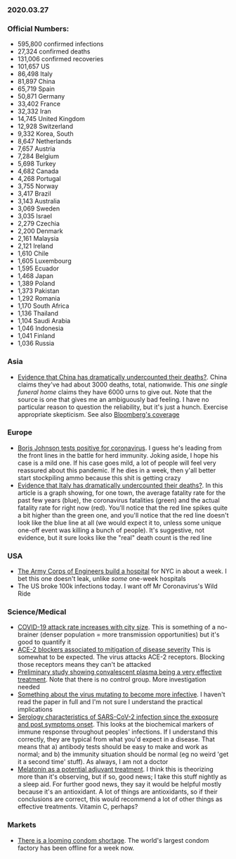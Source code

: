 ### 2020.03.27

### Official Numbers:

* 595,800 confirmed infections
* 27,324 confirmed deaths
* 131,006 confirmed recoveries
* 101,657 US
* 86,498 Italy
* 81,897 China
* 65,719 Spain
* 50,871 Germany
* 33,402 France
* 32,332 Iran
* 14,745 United Kingdom
* 12,928 Switzerland
* 9,332 Korea, South
* 8,647 Netherlands
* 7,657 Austria
* 7,284 Belgium
* 5,698 Turkey
* 4,682 Canada
* 4,268 Portugal
* 3,755 Norway
* 3,417 Brazil
* 3,143 Australia
* 3,069 Sweden
* 3,035 Israel
* 2,279 Czechia
* 2,200 Denmark
* 2,161 Malaysia
* 2,121 Ireland
* 1,610 Chile
* 1,605 Luxembourg
* 1,595 Ecuador
* 1,468 Japan
* 1,389 Poland
* 1,373 Pakistan
* 1,292 Romania
* 1,170 South Africa
* 1,136 Thailand
* 1,104 Saudi Arabia
* 1,046 Indonesia
* 1,041 Finland
* 1,036 Russia

### Asia

* [Evidence that China has dramatically undercounted their
  deaths?](https://mobile.twitter.com/jenniferatntd/status/1243254645935521798).
  China claims they've had about 3000 deaths, total, nationwide. This
  _one single funeral home_ claims they have 6000 urns to give out. Note
  that the source is one that gives me an ambiguously bad feeling. I have
  no particular reason to question the reliability, but it's just a hunch.
  Exercise appropriate skepticism. See also [Bloomberg's
  coverage](https://www.bloomberg.com/news/articles/2020-03-27/stacks-of-urns-in-wuhan-prompt-new-questions-of-virus-s-toll)

### Europe

* [Boris Johnson tests positive for
  coronavirus](https://www.bbc.com/news/uk-52060791). I guess he's
  leading from the front lines in the battle for herd immunity. Joking
  aside, I hope his case is a mild one. If his case goes mild, a lot of
  people will feel very reassured about this pandemic. If he dies in a
  week, then y'all better start stockpiling ammo because this shit is
  getting crazy
* [Evidence that Italy has dramatically undercounted their
  deaths?](https://www.corriere.it/politica/20_marzo_26/the-real-death-toll-for-covid-19-is-at-least-4-times-the-official-numbers-b5af0edc-6eeb-11ea-925b-a0c3cdbe1130.shtml?refresh_ce-cp).
  In this article is a graph showing, for one town, the average fatality
  rate for the past few years (blue), the coronavirus fatalities (green)
  and the actual fatality rate for right now (red). You'll notice that
  the red line spikes quite a bit higher than the green one, and you'll
  notice that the red line doesn't look like the blue line at all (we
  would expect it to, unless some unique one-off event was killing a bunch
  of people). It's suggestive, not evidence, but it sure looks like the
  "real" death count is the red line

### USA

* [The Army Corps of Engineers build a
  hospital](https://twitter.com/NYGovCuomo/status/1243583774627168257)
  for NYC in about a week. I bet this one doesn't leak, unlike _some_
  one-week hospitals
* The US broke 100k infections today. I want off Mr Coronavirus's Wild
  Ride

### Science/Medical

* [COVID-19 attack rate increases with city
  size](https://www.medrxiv.org/content/10.1101/2020.03.22.20041004v1).
  This is something of a no-brainer (denser population = more transmission
  opportunities) but it's good to quantify it
* [ACE-2 blockers associated to mitigation of disease
  severity](https://www.medrxiv.org/content/10.1101/2020.03.20.20039586v1)
  This is somewhat to be expected. The virus attacks ACE-2 receptors.
  Blocking those receptors means they can't be attacked
* [Preliminary study showing convalescent plasma being a very effective
  treatment](https://jamanetwork.com/journals/jama/fullarticle/2763983).
  Note that there is no control group. More investigation needed
* [Something about the virus mutating to become more
  infective](https://www.biorxiv.org/content/10.1101/2020.03.15.991844v2.full.pdf).
  I haven't read the paper in full and I'm not sure I understand the
  practical implications
* [Serology characteristics of SARS-CoV-2 infection since the exposure
  and post symptoms
  onset](https://www.medrxiv.org/content/10.1101/2020.03.23.20041707v1).
  This looks at the biochemical markers of immune response throughout
  peoples' infections. If I understand this correctly, they are typical
  from what you'd expect in a disease. That means that a) antibody tests
  should be easy to make and work as normal; and b) the immunity situation
  should be normal (eg no weird 'get it a second time' stuff). As always,
  I am not a doctor
* [Melatonin as a potential adjuvant
  treatment](https://www.sciencedirect.com/science/article/pii/S0024320520303313).
  I think this is theorizing more than it's observing, but if so, good
  news; I take this stuff nightly as a sleep aid. For further good news,
  they say it would be helpful mostly because it's an antioxidant. A lot
  of things are antioxidants, so if their conclusions are correct, this
  would recommend a lot of other things as effective treatments. Vitamin
  C, perhaps?

### Markets

* [There is a looming condom
  shortage](https://www.reuters.com/article/us-health-coronavirus-malaysia-karex/condom-shortage-looms-after-coronavirus-lockdown-shuts-worlds-top-producer-idUSKBN21E1OJ).
  The world's largest condom factory has been offline for a week now. 
